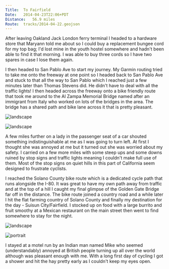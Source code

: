 ```yaml
---
Title:	To Fairfield
Date:	2014-04-23T22:06+PDT
Distance:	56.9 miles
Route:	tracks/2014-04-22.geojson
---
```


After leaving Oakland Jack London ferry terminal I headed to a hardware store that Maryann told me about so I could buy a replacement bungee cord for my top bag; I'd lost mine in the youth hostel somewhere and hadn't been able to find it that morning. I was able to buy three cords so I have two spares in case I lose them again.

I then headed to San Pablo Ave to start my journey. My Garmin routing tried to take me onto the freeway at one point so I headed back to San Pablo Ave and stuck to that all the way to San Pablo which I reached just a few minutes later than Thomas Stevens did. He didn't have to deal with all the traffic lights! I then headed across the freeway onto a bike friendly route that took me around to the Al Zampa Memorial Bridge named after an immigrant from Italy who worked on lots of the bridges in the area. The bridge has a shared path and bike lane across it that is pretty pleasant.

![landscape](https://farm6.staticflickr.com/5222/13978801376_c04cc56507.jpg "Arriving in San Pablo a few minutes and 130 years after Stevens")

![landscape](https://farm8.staticflickr.com/7212/14002347344_317c598ccb.jpg "View over the north Bay")

A few miles further on a lady in the passenger seat of a car shouted something indistinguishable at me as I was going to turn left. At first I thought she was annoyed at me but it turned out she was worried about my safety. I carried on a few more miles with some steep ups and some downs ruined by stop signs and traffic lights meaning I couldn't make full use of them. Most of the stop signs on quiet hills in this part of California seem designed to frustrate cyclists.

I reached the Solano County bike route which is a dedicated cycle path that runs alongside the I-80. It was great to have my own path away from traffic and at the top of a hill I caught my final glimpse of the Golden Gate Bridge far off in the distance. The bike route joined a country road and a while later I hit the flat farming country of Solano County and finally my destination for the day - Suisun City/Fairfield. I stocked up on food with a large burrito and fruit smoothy at a Mexican restaurant on the main street then went to find somewhere to stay for the night.

![landscape](https://farm3.staticflickr.com/2913/14021926263_24aba366b5.jpg "Looking back towards San Francisco from the Solano County bike route")

![portrait](https://farm8.staticflickr.com/7181/13998744031_9b95d06884.jpg "Road side flowers")

I stayed at a motel run by an Indian man named Mike who seemed (understandably) annoyed at British people turning up all over the world although was pleasant enough with me. With a long first day of cycling I got a shower and hit the hay pretty early as I couldn't keep my eyes open.
